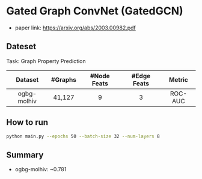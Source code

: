 Gated Graph ConvNet (GatedGCN)
============================================


* paper link: <https://arxiv.org/abs/2003.00982.pdf>


## Dateset

Task: Graph Property Prediction

|   Dataset   | #Graphs | #Node Feats | #Edge Feats | Metric |
| :---------: | :-----: | :---------: | :---------: | :-----: |
| ogbg-molhiv | 41,127 |      9      |      3      | ROC-AUC |

How to run
----------

```bash
python main.py --epochs 50 --batch-size 32 --num-layers 8
```

## Summary

* ogbg-molhiv: ~0.781
